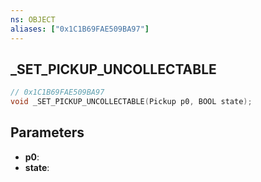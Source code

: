 ```yaml
---
ns: OBJECT
aliases: ["0x1C1B69FAE509BA97"]
---
```

## _SET_PICKUP_UNCOLLECTABLE

```c
// 0x1C1B69FAE509BA97
void _SET_PICKUP_UNCOLLECTABLE(Pickup p0, BOOL state);
```

## Parameters
* **p0**: 
* **state**: 

